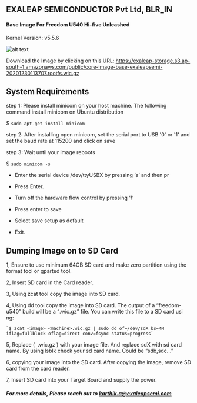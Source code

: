 ****EXALEAP SEMICONDUCTOR Pvt Ltd, BLR_IN****
--------------------------------------

#### Base Image For Freedom U540 Hi-five Unleashed

Kernel Version: v5.5.6

![alt text](https://images.prismic.io/sifive/6320ea644480fdb6131b9d63eae826b7a1e1dca9_boards_unleashed.jpg?auto=compress,format)

Download the Image by clicking on this URL: https://exaleap-storage.s3.ap-south-1.amazonaws.com/public/core-image-base-exaleapsemi-20201230113707.rootfs.wic.gz

**System Requirements**
--------------------------------------
step 1: Please install minicom on your host machine. The following command install minicom on Ubuntu distribution

$ `sudo apt-get install minicom`

step 2: After installing open minicom, set the serial port to USB '0' or '1' and set the baud rate at 115200 and          click on save

step 3: Wait until your image reboots

$ `sudo minicom -s`

- Enter the serial device /dev/ttyUSBX by pressing ‘a’ and then pr

- Press Enter.

- Turn off the hardware flow control by pressing ‘f’

- Press enter to save

- Select save setup as default

- Exit.


**Dumping Image on to SD Card**
--------------------------------------

1, Ensure to use minimum 64GB SD card and make zero partition using the format tool or gparted tool.

2, Insert SD card in the Card reader.

3, Using zcat tool copy the image into SD card.

4, Using dd tool copy the image into SD card.
   The output of a “freedom-u540”  build will be a “<image>.wic.gz” file. You can write this file to a SD card usi   ng:

	`$ zcat <image> <machine>.wic.gz | sudo dd of=/dev/sdX bs=4M iflag=fullblock oflag=direct conv=fsync status=progress` 

5, Replace ( <image> <machine>.wic.gz )  with your image file. And replace  sdX with sd card name.
   By using lsblk check your sd card name. Could be “sdb,sdc...”

6, copying your image into the SD card. After copying the image, remove SD card from the card reader.

7, Insert SD card into your Target Board and supply the power.


##### For more details, Please reach out to karthik.a@exaleapsemi.com
